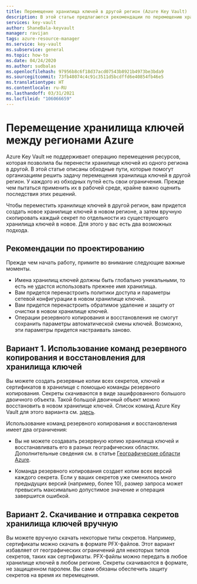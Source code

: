 ```yaml
---
title: Перемещение хранилища ключей в другой регион (Azure Key Vault) | Документация Майкрософт
description: В этой статье предлагаются рекомендации по перемещению хранилища ключей в другой регион.
services: key-vault
author: ShaneBala-keyvault
manager: ravijan
tags: azure-resource-manager
ms.service: key-vault
ms.subservice: general
ms.topic: how-to
ms.date: 04/24/2020
ms.author: sudbalas
ms.openlocfilehash: 97956b8c6f18d37acd07543b8921b4973be3bda9
ms.sourcegitcommit: 73fb48074c4c91c3511d5bcdffd6e40854fb46e5
ms.translationtype: HT
ms.contentlocale: ru-RU
ms.lasthandoff: 03/31/2021
ms.locfileid: "106066659"
---
```

# <a name="move-an-azure-key-vault-across-regions"></a>Перемещение хранилища ключей между регионами Azure

Azure Key Vault не поддерживает операцию перемещения ресурсов, которая позволила бы перенести хранилище ключей из одного региона в другой. В этой статье описаны обходные пути, которые помогут организациям решить задачу перемещения хранилища ключей в другой регион. У каждого из обходных путей есть свои ограничения. Прежде чем пытаться применить их в рабочей среде, крайне важно оценить последствия этих решений.

Чтобы переместить хранилище ключей в другой регион, вам придется создать новое хранилище ключей в новом регионе, а затем вручную скопировать каждый секрет по отдельности из существующего хранилища ключей в новое. Для этого у вас есть два возможных подхода.

## <a name="design-considerations"></a>Рекомендации по проектированию

Прежде чем начать работу, примите во внимание следующие важные моменты.

* Имена хранилищ ключей должны быть глобально уникальными, то есть не удастся использовать прежнее имя хранилища.
* Вам придется перенастроить политики доступа и параметры сетевой конфигурации в новом хранилище ключей.
* Вам придется перенастроить обратимое удаление и защиту от очистки в новом хранилище ключей.
* Операции резервного копирования и восстановления не смогут сохранить параметры автоматической смены ключей. Возможно, эти параметры придется настраивать заново.

## <a name="option-1-use-the-key-vault-backup-and-restore-commands"></a>Вариант 1. Использование команд резервного копирования и восстановления для хранилища ключей

Вы можете создать резервные копии всех секретов, ключей и сертификатов в хранилище с помощью команды резервного копирования. Секреты скачиваются в виде зашифрованного большого двоичного объекта. Такой большой двоичный объект можно восстановить в новом хранилище ключей. Список команд Azure Key Vault для этого варианта см. [здесь](/powershell/module/azurerm.keyvault#key_vault).

Использование команд резервного копирования и восстановления имеет два ограничения:

* Вы не можете создавать резервную копию хранилища ключей и восстанавливать его в разных географических областях. Дополнительные сведения см. в статье [Географические области Azure](https://azure.microsoft.com/global-infrastructure/geographies/).

* Команда резервного копирования создает копии всех версий каждого секрета. Если у ваших секретов уже сменилось много предыдущих версий (например, более 10), размер запроса может превысить максимально допустимое значение и операция завершится ошибкой.

## <a name="option-2-manually-download-and-upload-the-key-vault-secrets"></a>Вариант 2. Скачивание и отправка секретов хранилища ключей вручную

Вы можете вручную скачать некоторые типы секретов. Например, сертификаты можно скачать в формате PFX-файлов. Этот вариант избавляет от географических ограничений для некоторых типов секретов, таких как сертификаты. PFX-файлы можно передать в любое хранилище ключей в любом регионе. Секреты скачиваются в формате, не защищенном паролем. Вы сами обязаны обеспечить защиту секретов на время их перемещения.